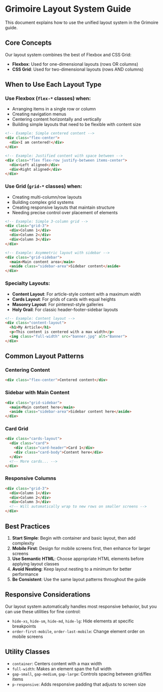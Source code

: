 # Grimoire Layout System Guide

This document explains how to use the unified layout system in the Grimoire guide.

## Core Concepts

Our layout system combines the best of Flexbox and CSS Grid:

- **Flexbox**: Used for one-dimensional layouts (rows OR columns)
- **CSS Grid**: Used for two-dimensional layouts (rows AND columns)

## When to Use Each Layout Type

### Use Flexbox (`flex-*` classes) when:

- Arranging items in a single row or column
- Creating navigation menus
- Centering content horizontally and vertically
- Building simple layouts that need to be flexible with content size

```html
<!-- Example: Simple centered content -->
<div class="flex-center">
  <div>I am centered!</div>
</div>

<!-- Example: Justified content with space between -->
<div class="flex flex-row justify-between items-center">
  <div>Left aligned</div>
  <div>Right aligned</div>
</div>
```

### Use Grid (`grid-*` classes) when:

- Creating multi-column/row layouts
- Building complex grid systems
- Creating responsive layouts that maintain structure
- Needing precise control over placement of elements

```html
<!-- Example: Simple 3-column grid -->
<div class="grid-3">
  <div>Column 1</div>
  <div>Column 2</div>
  <div>Column 3</div>
</div>

<!-- Example: Asymmetric layout with sidebar -->
<div class="grid-sidebar">
  <main>Main content area</main>
  <aside class="sidebar-area">Sidebar content</aside>
</div>
```

### Specialty Layouts:

- **Content Layout**: For article-style content with a maximum width
- **Cards Layout**: For grids of cards with equal heights
- **Masonry Layout**: For pinterest-style galleries
- **Holy Grail**: For classic header-footer-sidebar layouts

```html
<!-- Example: Content layout -->
<div class="content-layout">
  <h1>My Article</h1>
  <p>This content is centered with a max width</p>
  <img class="full-width" src="banner.jpg" alt="Banner">
</div>
```

## Common Layout Patterns

### Centering Content

```html
<div class="flex-center">Centered content</div>
```

### Sidebar with Main Content

```html
<div class="grid-sidebar">
  <main>Main content here</main>
  <aside class="sidebar-area">Sidebar content here</aside>
</div>
```

### Card Grid

```html
<div class="cards-layout">
  <div class="card">
    <div class="card-header">Card 1</div>
    <div class="card-body">Content here</div>
  </div>
  <!-- More cards... -->
</div>
```

### Responsive Columns

```html
<div class="grid-3">
  <div>Column 1</div>
  <div>Column 2</div>
  <div>Column 3</div>
  <!-- Will automatically wrap to new rows on smaller screens -->
</div>
```

## Best Practices

1. **Start Simple**: Begin with container and basic layout, then add complexity
2. **Mobile First**: Design for mobile screens first, then enhance for larger screens
3. **Use Semantic HTML**: Choose appropriate HTML elements before applying layout classes
4. **Avoid Nesting**: Keep layout nesting to a minimum for better performance
5. **Be Consistent**: Use the same layout patterns throughout the guide

## Responsive Considerations

Our layout system automatically handles most responsive behavior, but you can use these utilities for fine control:

- `hide-xs`, `hide-sm`, `hide-md`, `hide-lg`: Hide elements at specific breakpoints
- `order-first-mobile`, `order-last-mobile`: Change element order on mobile screens

## Utility Classes

- `container`: Centers content with a max width
- `full-width`: Makes an element span the full width
- `gap-small`, `gap-medium`, `gap-large`: Controls spacing between grid/flex items
- `p-responsive`: Adds responsive padding that adjusts to screen size
